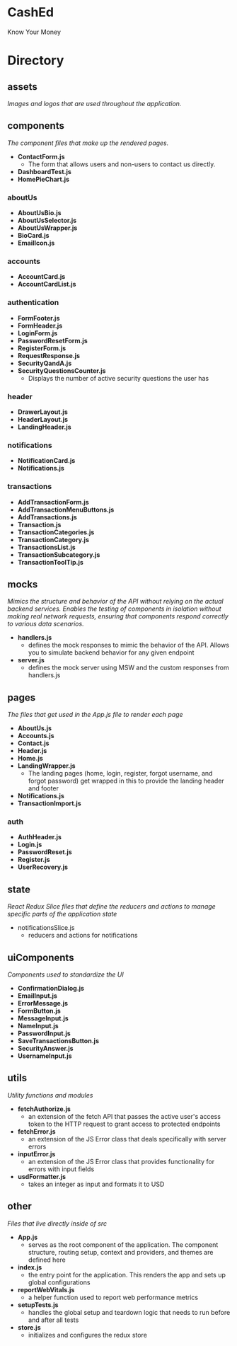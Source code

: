 # CashEd

Know Your Money

# Directory
## assets
*Images and logos that are used throughout the application.*
## components
*The component files that make up the rendered pages.*
- **ContactForm.js**
  - The form that allows users and non-users to contact us directly. 
- **DashboardTest.js**
- **HomePieChart.js**
### aboutUs
- **AboutUsBio.js**
- **AboutUsSelector.js**
- **AboutUsWrapper.js**
- **BioCard.js**
- **EmailIcon.js**
### accounts
- **AccountCard.js**
- **AccountCardList.js**
### authentication 
- **FormFooter.js**
- **FormHeader.js**
- **LoginForm.js**
- **PasswordResetForm.js**
- **RegisterForm.js**
- **RequestResponse.js**
- **SecurityQandA.js**
- **SecurityQuestionsCounter.js**
  -  Displays the number of active security questions the user has 
### header
- **DrawerLayout.js**
- **HeaderLayout.js**
- **LandingHeader.js**
### notifications
- **NotificationCard.js**
- **Notifications.js**
### transactions
- **AddTransactionForm.js**
- **AddTransactionMenuButtons.js**
- **AddTransactions.js**
- **Transaction.js**
- **TransactionCategories.js**
- **TransactionCategory.js**
- **TransactionsList.js**
- **TransactionSubcategory.js**
- **TransactionToolTip.js**
## mocks
*Mimics the structure and behavior of the API without relying on the actual backend services. Enables the testing of components in isolation without making real network requests, ensuring that components respond correctly to various data scenarios.*
- **handlers.js**
  - defines the mock responses to mimic the behavior of the API. Allows you to simulate backend behavior for any given endpoint
- **server.js**
  - defines the mock server using MSW and the custom responses from handlers.js
## pages
*The files that get used in the App.js file to render each page*
- **AboutUs.js**
- **Accounts.js**
- **Contact.js**
- **Header.js**
- **Home.js**
- **LandingWrapper.js**
  - The landing pages (home, login, register, forgot username, and forgot password) get wrapped in this to provide the landing header and footer
- **Notifications.js**
- **TransactionImport.js**
### auth
- **AuthHeader.js**
- **Login.js**
- **PasswordReset.js**
- **Register.js**
- **UserRecovery.js**
## state
*React Redux Slice files that define the reducers and actions to manage specific parts of the application state*
- notificationsSlice.js
  - reducers and actions for notifications
## uiComponents
*Components used to standardize the UI*
- **ConfirmationDialog.js**
- **EmailInput.js**
- **ErrorMessage.js**
- **FormButton.js**
- **MessageInput.js**
- **NameInput.js**
- **PasswordInput.js**
- **SaveTransactionsButton.js**
- **SecurityAnswer.js**
- **UsernameInput.js**
## utils
*Utility functions and modules*
- **fetchAuthorize.js**
  - an extension of the fetch API that passes the active user's access token to the HTTP request to grant access to protected endpoints
- **fetchError.js**
  - an extension of the JS Error class that deals specifically with server errors 
- **inputError.js**
  - an extension of the JS Error class that provides functionality for errors with input fields
- **usdFormatter.js**
  - takes an integer as input and formats it to USD
## other 
*Files that live directly inside of src*
- **App.js**
  - serves as the root component of the application. The component structure, routing setup, context and providers, and themes are defined here
- **index.js**
  - the entry point for the application. This renders the app and sets up global configurations
- **reportWebVitals.js**
  - a helper function used to report web performance metrics 
- **setupTests.js**
  -  handles the global setup and teardown logic that needs to run before and after all tests
- **store.js**
  - initializes and configures the redux store
